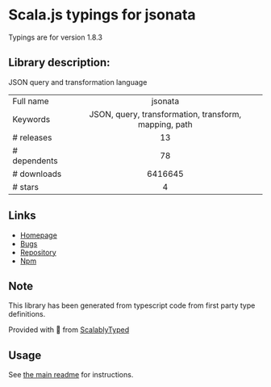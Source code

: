 
# Scala.js typings for jsonata

Typings are for version 1.8.3

## Library description:
JSON query and transformation language

|                    |                 |
| ------------------ | :-------------: |
| Full name          | jsonata |
| Keywords           | JSON, query, transformation, transform, mapping, path |
| # releases         | 13 |
| # dependents       | 78 |
| # downloads        | 6416645 |
| # stars            | 4 |

## Links
- [Homepage](http://jsonata.org/)
- [Bugs](https://github.com/jsonata-js/jsonata/issues)
- [Repository](https://github.com/jsonata-js/jsonata)
- [Npm](https://www.npmjs.com/package/jsonata)
    


## Note
This library has been generated from typescript code from first party type definitions.

Provided with :purple_heart: from [ScalablyTyped](https://github.com/oyvindberg/ScalablyTyped)

## Usage
See [the main readme](../../readme.md) for instructions.


